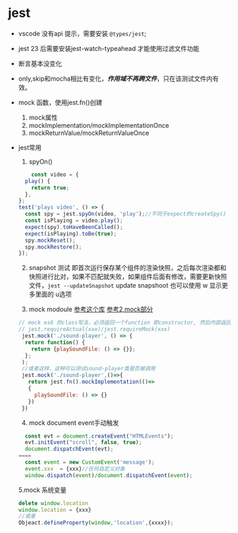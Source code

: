 # jest

- vscode 没有api 提示，需要安装 `@types/jest`;

- jest 23 后需要安装jest-watch-typeahead 才能使用过滤文件功能

- 断言基本没变化
- only,skip和mocha相比有变化，***作用域不再跨文件***，只在该测试文件内有效。
- mock 函数，使用jest.fn()创建
    1. mock属性
    2. mockImplementation/mockImplementationOnce
    3. mockReturnValue/mockReturnValueOnce
- jest常用
    1. spyOn()

    ```js
        const video = {
      play() {
        return true;
      },
    };
    test('plays video', () => {
      const spy = jest.spyOn(video, 'play');//不同于expect的createSpy()
      const isPlaying = video.play();
      expect(spy).toHaveBeenCalled();
      expect(isPlaying).toBe(true);
      spy.mockReset();
      spy.mockRestore();
    });
    ```

    2. snapshot 测试
     即首次运行保存某个组件的渲染快照，之后每次渲染都和快照进行比对，如果不匹配就失败，如果组件后面有修改，需要更新快照文件，`jest --updateSnapshot`
     update snapshoot 也可以使用 w 显示更多里面的 u选项

    3. mock modoule 
      [参考这个库](https://github.com/clownvary/jest-mock-cases)
      [参考2,mock部分](https://github.com/facebook/jest/issues/936)

     ```js
     // mock es6 的class写法，必须返回一个function 即constructor, 然后内部返回的就是class的实例方法
     // jest.requireActual(xxx)/jest.requireMock(xxx)
      jest.mock('./sound-player', () => {
       return function() {
         return {playSoundFile: () => {}};
       };
      );
      //或者这样，这种可以测试sound-player类是否被调用
      jest.mock('./sound-player',()=>{
        return jest.fn().mockImplementation(()=>
        {
          playSoundFile: () => {}
        })
      })
     ```

  4. mock document event手动触发
    ```js
      const evt = document.createEvent("HTMLEvents");
      evt.initEvent("scroll", false, true);
      document.dispatchEvent(evt);
    ====
      const event = new CustomEvent('message');
      event.xxx  = {xxx}//任何自定义对象
      window.dispatch(event)/document.dispatchEvent(event);
    ```
  5.mock 系统变量
  
  ```js
  delete window.location
  window.location = {xxx}
  //或者
  Objeact.defineProperty(window,'location',{xxxx});
  ```